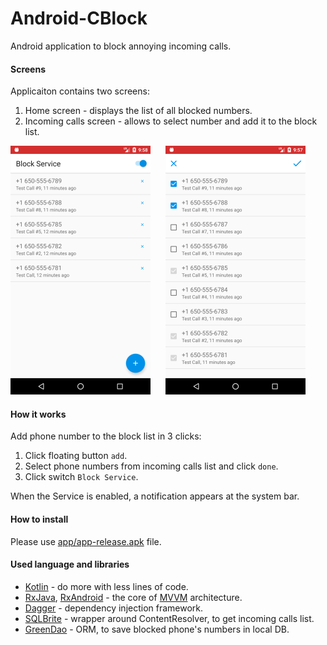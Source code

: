 # Android-CBlock

Android application to block annoying incoming calls.

#### Screens

Applicaiton contains two screens:
1. Home screen - displays the list of all blocked numbers.
2. Incoming calls screen - allows to select number and add it to the block list.

![link](screenshots/main_screen.png) &nbsp;&nbsp;&nbsp;&nbsp; ![link](screenshots/add_phone.png)

#### How it works

Add phone number to the block list in 3 clicks:
1. Click floating button `add`.
2. Select phone numbers from incoming calls list and click `done`.
3. Click switch `Block Service`.

When the Service is enabled, a notification appears at the system bar.

#### How to install

Please use [app/app-release.apk](./app/app-release.apk) file.

#### Used language and libraries
 * [Kotlin](https://kotlinlang.org/docs/tutorials/kotlin-android.html) - do more with less lines of code.
 * [RxJava](https://github.com/ReactiveX/RxJava), [RxAndroid](https://github.com/ReactiveX/RxAndroid) - the core of [MVVM](https://en.wikipedia.org/wiki/Model%E2%80%93view%E2%80%93viewmodel) architecture.
 * [Dagger](https://google.github.io/dagger/) - dependency injection framework.
 * [SQLBrite](https://github.com/square/sqlbrite) - wrapper around ContentResolver, to get incoming calls list.
 * [GreenDao](http://greenrobot.org/greendao/) - ORM, to save blocked phone's numbers in local DB.
